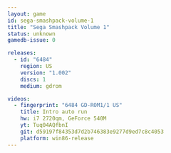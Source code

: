 ```yaml
---
layout: game
id: sega-smashpack-volume-1
title: "Sega Smashpack Volume 1"
status: unknown
gamedb-issue: 0

releases:
  - id: "6484"
    region: US
    version: "1.002"
    discs: 1
    medium: gdrom

videos:
  - fingerprint: "6484 GD-ROM1/1 US"
    title: Intro auto run
    hw: i7 2720qm, GeForce 540M
    yt: Tuq04AQfbnI
    git: d59197f84353d7d2b746383e9277d9ed7c8c4053
    platform: win86-release
---
```

